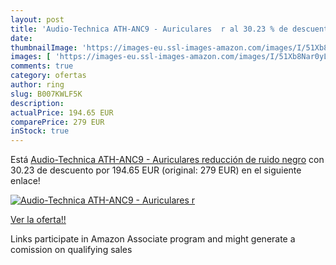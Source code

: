 ```yaml
---
layout: post
title: 'Audio-Technica ATH-ANC9 - Auriculares  r al 30.23 % de descuento'
date: 
thumbnailImage: 'https://images-eu.ssl-images-amazon.com/images/I/51Xb8Nar0yL._SL200_.jpg'
images: [ 'https://images-eu.ssl-images-amazon.com/images/I/51Xb8Nar0yL._SL200_.jpg' ]
comments: true
category: ofertas
author: ring
slug: B007KWLF5K
description:
actualPrice: 194.65 EUR
comparePrice: 279 EUR
inStock: true
---
```


Está [Audio-Technica ATH-ANC9 - Auriculares  reducción de ruido   negro](https://www.amazon.es/dp/B007KWLF5K/?tag=tolees-21) con 30.23 de descuento por 194.65 EUR (original: 279 EUR) en el siguiente enlace!

[![Audio-Technica ATH-ANC9 - Auriculares  r](https://images-eu.ssl-images-amazon.com/images/I/51Xb8Nar0yL._SL200_.jpg)](https://www.amazon.es/dp/B007KWLF5K/?tag=tolees-21)

[Ver la oferta!!](https://www.amazon.es/dp/B007KWLF5K/?tag=tolees-21)

Links participate in Amazon Associate program and might generate a comission on qualifying sales


